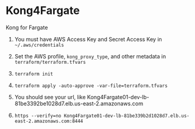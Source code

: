 # Kong4Fargate
Kong for Fargate

1. You must have AWS Access Key and Secret Access Key in `~/.aws/credentials`

1. Set the AWS profile, `kong_proxy_type`, and other metadata in `terraform/terraform.tfvars`

1. `terraform init`

1. `terraform apply -auto-approve -var-file=terraform.tfvars`

1. You should see your url, like Kong4Fargate01-dev-lb-81be3392be1028d7.elb.us-east-2.amazonaws.com

1. `https --verify=no Kong4Fargate01-dev-lb-81be339b2d1028d7.elb.us-east-2.amazonaws.com:8444`